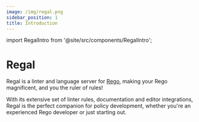 ```yaml
---
image: /img/regal.png
sidebar_position: 1
title: Introduction
---
```


<!-- markdownlint-disable MD041 -->

import RegalIntro from '@site/src/components/RegalIntro';

<!-- markdownlint-disable MD025 -->

# Regal

Regal is a linter and language server for
[Rego](https://www.openpolicyagent.org/docs/policy-language/), making
your Rego magnificent, and you the ruler of rules!

With its extensive set of linter rules, documentation and editor integrations,
Regal is the perfect companion for policy development, whether you're an
experienced Rego developer or just starting out.

<!-- markdownlint-disable MD033 -->
<RegalIntro/>
